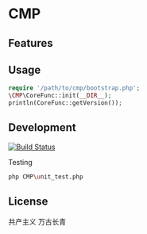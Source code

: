 # CMP


## Features


## Usage

```php
require '/path/to/cmp/bootstrap.php';
\CMP\CoreFunc::init(__DIR__);
println(CoreFunc::getVersion());
```

## Development

[![Build Status](https://travis-ci.org/cmptech/cmp.png?branch=master)](https://travis-ci.org/cmptech/cmp)

Testing

```sh
php CMP\unit_test.php
```

## License

共产主义 万古长青
